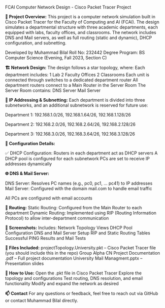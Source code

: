 FCAI Computer Network Design - Cisco Packet Tracer Project


**📘 Project Overview:**
This project is a computer network simulation built in Cisco Packet Tracer for the Faculty of Computing and AI (FCAI). The design simulates a departmental structure with three academic departments, each equipped with labs, faculty offices, and classrooms. The network includes DNS and Mail servers, as well as full routing (static and dynamic), DHCP configuration, and subnetting.

Developed by Muhammad Bilal
Roll No: 232442
Degree Program: BS Computer Science  (Evening, Fall 2023, Section C)


**🏗️ Network Design:**
The design follows a star topology, where:
Each department includes:
1 Lab
2 Faculty Offices
2 Classrooms
Each unit is connected through switches to a dedicated department router
All department routers connect to a Main Router in the Server Room
The Server Room contains:
DNS Server
Mail Server


**📡 IP Addressing & Subnetting:**
Each department is divided into three subnetworks, and an additional subnetwork is reserved for future use:

Department 1: 192.168.1.0/26, 192.168.1.64/26, 192.168.1.128/26

Department 2: 192.168.2.0/26, 192.168.2.64/26, 192.168.2.128/26

Department 3: 192.168.3.0/26, 192.168.3.64/26, 192.168.3.128/26


**🔧 Configuration Details:**

✅ DHCP Configuration:
Routers in each department act as DHCP servers
A DHCP pool is configured for each subnetwork
PCs are set to receive IP addresses dynamically


**🌐 DNS & Mail Server:**

DNS Server: Resolves PC names (e.g., pc0, pc1, … pc41) to IP addresses
Mail Server: Configured with the domain mail.com to handle email traffic

All PCs are configured with email accounts


**🔀 Routing:**
Static Routing: Configured from the Main Router to each department
Dynamic Routing: Implemented using RIP (Routing Information Protocol) to allow inter-department communication


**📸 Screenshots:**
Includes:
Network Topology Views
DHCP Pool Configuration
DNS and Mail Server Setup
RIP and Static Routing Tables
Successful PING Results and Mail Tests

**💾 Files Included:**
projectTopology.University.pkt – Cisco Packet Tracer file (you should include this in the repo)
Group Alpha CN Project Documentation .pdf – Full project documentation
University Mail Managment.pptx – Presentation slides


**📌 How to Use:**
Open the .pkt file in Cisco Packet Tracer
Explore the topology and configurations
Test routing, DNS resolution, and email functionality
Modify and expand the network as desired


**📫 Contact**
For any questions or feedback, feel free to reach out via GitHub or contact Muhammad Bilal directly.
